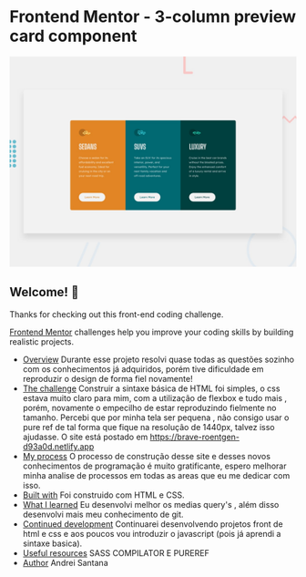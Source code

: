 # Frontend Mentor - 3-column preview card component

![Design preview for the 3-column preview card component coding challenge](./design/desktop-preview.jpg)

## Welcome! 👋

Thanks for checking out this front-end coding challenge.

[Frontend Mentor](https://www.frontendmentor.io) challenges help you improve your coding skills by building realistic projects.

 - [Overview](#overview)
    Durante esse projeto resolvi quase todas as questões sozinho com os conhecimentos já adquiridos, porém tive dificuldade em reproduzir o design de forma fiel novamente!
  - [The challenge](#the-challenge)
    Construir a sintaxe básica de HTML foi simples, o css estava muito claro para mim, com a utilização de flexbox e tudo mais , porém, novamente o empecilho de estar reproduzindo fielmente no tamanho. Percebi que por minha tela ser pequena , não consigo usar o pure ref de tal forma que fique na resolução de 1440px, talvez isso ajudasse.
    O site está postado em https://brave-roentgen-d93a0d.netlify.app
  - [My process](#my-process)
    O processo de construção desse site e desses novos conhecimentos de programação é muito gratificante, espero melhorar minha analise de processos em todas as areas que eu me dedicar com isso.
  - [Built with](#built-with)
    Foi construido com HTML e CSS.
  - [What I learned](#what-i-learned)
    Eu desenvolvi melhor os medias query's , além disso desenvolvi mais meu conhecimento de git.
  - [Continued development](#continued-development)
    Continuarei desenvolvendo projetos front de html e css e aos poucos vou introduzir o javascript (pois já aprendi a sintaxe basica).
  - [Useful resources](#useful-resources)
    SASS COMPILATOR E PUREREF
  - [Author](#author)
    Andrei Santana
